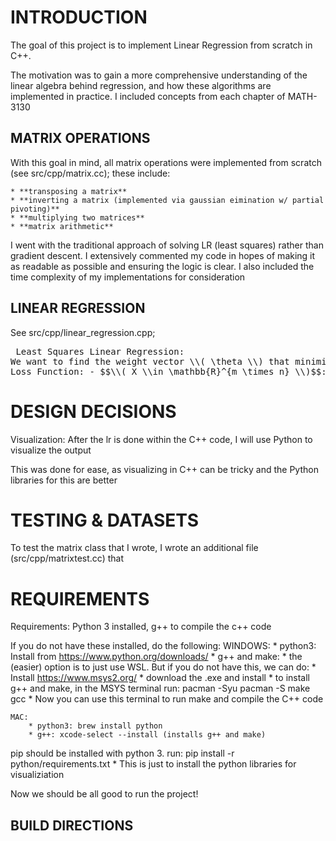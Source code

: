 # INTRODUCTION #

The goal of this project is to implement Linear Regression from scratch in C++.

The motivation was to gain a more comprehensive understanding of the linear algebra behind regression, and how these algorithms are implemented in practice.
I included concepts from each chapter of MATH-3130

## MATRIX OPERATIONS ##

With this goal in mind, all matrix operations were implemented from scratch (see src/cpp/matrix.cc); these include: 

    * **transposing a matrix**
    * **inverting a matrix (implemented via gaussian eimination w/ partial pivoting)**
    * **multiplying two matrices**
    * **matrix arithmetic**

I went with the traditional approach of solving LR (least squares) rather than gradient descent. 
I extensively commented my code in hopes of making it as readable as possible and ensuring the logic is clear. 
I also included the time complexity of my implementations for consideration

## LINEAR REGRESSION ## 
See src/cpp/linear_regression.cpp;

<pre> Least Squares Linear Regression: 
We want to find the weight vector \\( \theta \\) that minimizes the squared error between predicted and actual outputs. 
Loss Function: - $$\\( X \\in \mathbb{R}^{m \times n} \\)$$: design matrix (with bias term added) - \\( y \\in \mathbb{R}^{m \times 1} \\): target output - \\( \theta \in \mathbb{R}^{n \times 1} \\): parameter vector We define the **least squares loss** as: $$ J(\theta) = \| X\theta - y \|^2 = (X\theta - y)^T (X\theta - y) $$ ### Taking the Gradient To minimize the loss, we take the gradient with respect to \\( \theta \\): $$ \nabla_\theta J(\theta) = 2 X^T (X\theta - y) $$ ### Solving for \\( \theta \\) Set the gradient to zero: $$ X^T (X\theta - y) = 0 $$ Distribute: $$ X^T X \theta = X^T y $$ Finally, solve for \\( \theta \\): $$ \theta = (X^T X)^{-1} X^T y $$ This is the **closed-form solution** to linear regression using the **normal equation**. </pre>

# DESIGN DECISIONS #

Visualization: After the lr is done within the C++ code, I will use Python to visualize the output 

This was done for ease, as visualizing in C++ can be tricky and the Python libraries for this are better

# TESTING & DATASETS #
To test the matrix class that I wrote, I wrote an additional file (src/cpp/matrixtest.cc) that 


# REQUIREMENTS #

Requirements: Python 3 installed, g++ to compile the c++ code

If you do not have these installed, do the following: 
    WINDOWS: 
        * python3: Install from https://www.python.org/downloads/
        * g++ and make: 
            * the (easier) option is to just use WSL. But if you do not have this, we can do: 
            * Install https://www.msys2.org/
                * download the .exe and install 
                * to install g++ and make, in the MSYS terminal run: 
                    pacman -Syu 
                    pacman -S make gcc 
                * Now you can use this terminal to run make and compile the C++ code

    MAC: 
        * python3: brew install python
        * g++: xcode-select --install (installs g++ and make)

pip should be installed with python 3. run: 
pip install -r python/requirements.txt 
    * This is just to install the python libraries for visualiziation

Now we should be all good to run the project! 

## BUILD DIRECTIONS ##




